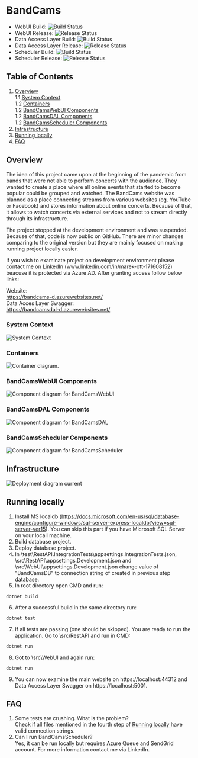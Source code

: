 # BandCams

- WebUI Build: ![Build Status](
https://dev.azure.com/wilkusania/BandCams/_apis/build/status/BandCamsWebUIBuild "Build Status")
- WebUI Release: ![Release Status](
https://vsrm.dev.azure.com/wilkusania/_apis/public/Release/badge/8b414c84-d903-43da-a74b-90d6eadcc40c/3/3 "Release Status")
- Data Access Layer Build: ![Build Status](
https://dev.azure.com/wilkusania/BandCams/_apis/build/status/BandCamsDALBuild "Build Status")
- Data Access Layer Release: ![Release Status](
https://vsrm.dev.azure.com/wilkusania/_apis/public/Release/badge/8b414c84-d903-43da-a74b-90d6eadcc40c/2/2 "Release Status")
- Scheduler Build: ![Build Status](
https://dev.azure.com/wilkusania/BandCams/_apis/build/status/BandCamsSchedulerPipeline "Build Status")
- Scheduler Release: ![Release Status](
https://vsrm.dev.azure.com/wilkusania/_apis/public/Release/badge/8b414c84-d903-43da-a74b-90d6eadcc40c/4/4 "Release Status")

## Table of Contents
1. [ Overview ](#overview)<br/>
1.1 [ System Context ](#systemContext)<br/>
1.2 [ Containers ](#containers)<br/>
1.2 [ BandCamsWebUI Components ](#webuicomponents)<br/>
1.2 [ BandCamsDAL Components ](#dalcomponents)<br/>
1.2 [ BandCamsScheduler Components ](#schedulercomponents)<br/>
2. [ Infrastructure ](#infrastructure)<br/>
3. [ Running locally ](#runlocal)<br/>
4. [ FAQ ](#faq)<br/>

<a name="overview"></a>
## Overview
<p>The idea of this project came upon at the beginning of the pandemic from bands that were not able to perform concerts with the audience. They wanted to create a place where all online events that started to become popular could be grouped and watched. The BandCams website was planned as a place connecting streams from various websites (eg. YouTube or Facebook) and stores information about online concerts. Because of that, it allows to watch concerts via external services and not to stream directly through its infrastructure.</p>
<p>The project stopped at the development environment and was suspended. Because of that, code is now public on GitHub. There are minor changes comparing to the original version but they are mainly focused on making running project locally easier.</p>
<p>If you wish to examinate project on development environment please contact me on LinkedIn (www.linkedin.com/in/marek-ott-171608152) beacuse it is protected via Azure AD. After granting access follow below links:</p>

Website:<br/>
https://bandcams-d.azurewebsites.net/<br/>
Data Acces Layer Swagger:<br/>
https://bandcamsdal-d.azurewebsites.net/

<a name="systemContext"></a>
### System Context
<p>
  <img src="documentation/Level 1 System Context diagram.png" alt="System Context"/>
</p>

<a name="containers"></a>
### Containers
<p>
  <img src="documentation/Level 2 Container diagram.png" alt="Container diagram."/>
</p>

<a name="webuicomponents"></a>
### BandCamsWebUI Components
<p>
  <img src="documentation/Level 3 Component diagram for BandCamsWebUI.png" alt="Component diagram for BandCamsWebUI"/>
</p>

<a name="dalcomponents"></a>
### BandCamsDAL Components
<p>
  <img src="documentation/Level 3 Component diagram for BandCamsDAL.png" alt="Component diagram for BandCamsDAL"/>
</p>

<a name="schedulercomponents"></a>
### BandCamsScheduler Components
<p>
  <img src="documentation/Level 3 Component diagram for BandCamsScheduler.png" alt="Component diagram for BandCamsScheduler"/>
</p>

<a name="infrastructure"></a>
## Infrastructure

<p>
  <img src="documentation/Deployment diagram current.png" alt="Deployment diagram current"/>
</p>

<a name="runlocal"></a>
## Running locally
1. Install MS localdb (https://docs.microsoft.com/en-us/sql/database-engine/configure-windows/sql-server-express-localdb?view=sql-server-ver15). You can skip this part if you have Microsoft SQL Server on your locall machine.<br/>
2. Build database project.<br/>
3. Deploy database project.<br/>
4. In \test\RestAPI.IntegrationTests\appsettings.IntegrationTests.json, \src\RestAPI\appsettings.Development.json and \src\WebUI\appsettings.Development.json change value of "BandCamsDB" to connection string of created in previous step database.<br/>
5. In root directory open CMD and run:
```
dotnet build
```
6. After a successful build in the same directory run:
```
dotnet test
```
7. If all tests are passing (one should be skipped). You are ready to run the application. Go to \src\RestAPI and run in CMD:
```
dotnet run
```
8. Got to \src\WebUI and again run:
```
dotnet run
```
9. You can now examine the main website on https://localhost:44312 and Data Access Layer Swagger on https://localhost:5001.

<a name="faq"></a>
## FAQ
1. Some tests are crushing. What is the problem?<br/>
Check if all files mentioned in the fourth step of [ Running locally ](#runlocal) have valid connection strings.
2. Can I run BandCamsScheduler?<br/>
Yes, it can be run locally but requires Azure Queue and SendGrid account. For more information contact me via LinkedIn.
